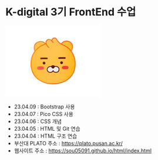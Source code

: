 # K-digital 3기 FrontEnd 수업
![Alt text](/image/me.jpg)
+ 23.04.09 : Bootstrap 사용
+ 23.04.07 : Pico CSS 사용
+ 23.04.06 : CSS 개념
+ 23.04.05 : HTML 및 Git 연습
+ 23.04.04 : HTML 구조 연습
+ 부산대 PLATO 주소 : <https://plato.pusan.ac.kr/>
+ 웹사이트 주소 : <https://sou05091.github.io/html/index.html>